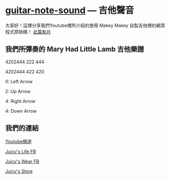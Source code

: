 [guitar-note-sound](https://juicyswear.territory.tw/tutorial/guitar) — 吉他聲音
==================================================
大家好！這裡分享我們Youtube裡所介紹的使用 Makey Makey 自製吉他裡的網頁程式原始碼！
[此篇影片](https://youtu.be/FOZvF14U5y8)


我們所彈奏的 Mary Had Little Lamb 吉他樂譜
--------------------------------------
4202444 222 444

4202444 422 420

0: Left Arrow 

2: Up Arrow

4: Right Arrow

4: Down Arrow


我們的連結
--------------------------------------
[Youtube頻道](https://www.youtube.com/channel/UCNinRwFaQA3zOFFc0Li69cw)

[Juicy's Life FB](https://www.facebook.com/JuicyQumie/)

[Juicy's Wear FB](https://www.facebook.com/JuicysWear/)

[Juicy's Store](https://juicyswear.territory.tw/)
